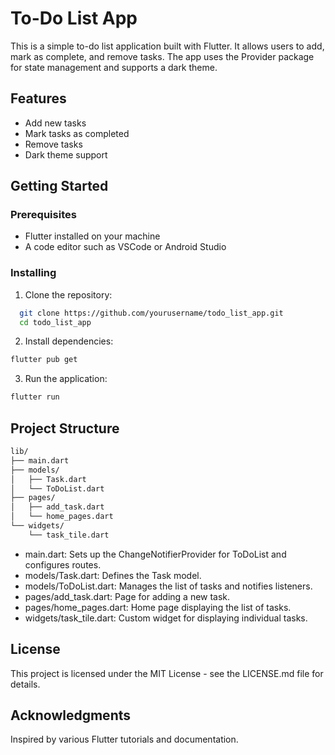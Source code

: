 # To-Do List App

This is a simple to-do list application built with Flutter. It allows users to add, mark as complete, and remove tasks. The app uses the Provider package for state management and supports a dark theme.

## Features

- Add new tasks
- Mark tasks as completed
- Remove tasks
- Dark theme support

## Getting Started

### Prerequisites

- Flutter installed on your machine
- A code editor such as VSCode or Android Studio

### Installing

1. Clone the repository:

```bash
  git clone https://github.com/yourusername/todo_list_app.git
  cd todo_list_app
```
2. Install dependencies:
  ```bash
  flutter pub get
  ```
3. Run the application:
  ```bash
  flutter run
  ```
## Project Structure
```bash
lib/
├── main.dart
├── models/
│   ├── Task.dart
│   └── ToDoList.dart
├── pages/
│   ├── add_task.dart
│   └── home_pages.dart
└── widgets/
    └── task_tile.dart
```
- main.dart: Sets up the ChangeNotifierProvider for ToDoList and configures routes.
- models/Task.dart: Defines the Task model.
- models/ToDoList.dart: Manages the list of tasks and notifies listeners.
- pages/add_task.dart: Page for adding a new task.
- pages/home_pages.dart: Home page displaying the list of tasks.
- widgets/task_tile.dart: Custom widget for displaying individual tasks.

## License
This project is licensed under the MIT License - see the LICENSE.md file for details.
## Acknowledgments
Inspired by various Flutter tutorials and documentation.

